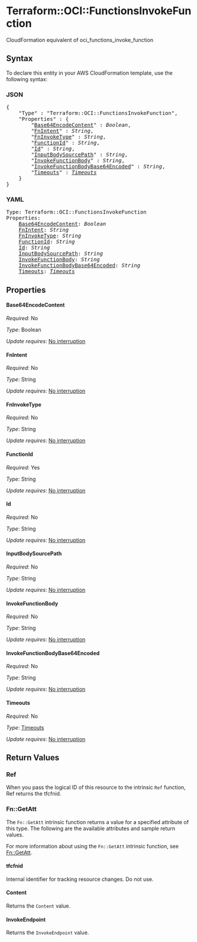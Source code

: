 # Terraform::OCI::FunctionsInvokeFunction

CloudFormation equivalent of oci_functions_invoke_function

## Syntax

To declare this entity in your AWS CloudFormation template, use the following syntax:

### JSON

<pre>
{
    "Type" : "Terraform::OCI::FunctionsInvokeFunction",
    "Properties" : {
        "<a href="#base64encodecontent" title="Base64EncodeContent">Base64EncodeContent</a>" : <i>Boolean</i>,
        "<a href="#fnintent" title="FnIntent">FnIntent</a>" : <i>String</i>,
        "<a href="#fninvoketype" title="FnInvokeType">FnInvokeType</a>" : <i>String</i>,
        "<a href="#functionid" title="FunctionId">FunctionId</a>" : <i>String</i>,
        "<a href="#id" title="Id">Id</a>" : <i>String</i>,
        "<a href="#inputbodysourcepath" title="InputBodySourcePath">InputBodySourcePath</a>" : <i>String</i>,
        "<a href="#invokefunctionbody" title="InvokeFunctionBody">InvokeFunctionBody</a>" : <i>String</i>,
        "<a href="#invokefunctionbodybase64encoded" title="InvokeFunctionBodyBase64Encoded">InvokeFunctionBodyBase64Encoded</a>" : <i>String</i>,
        "<a href="#timeouts" title="Timeouts">Timeouts</a>" : <i><a href="timeouts.md">Timeouts</a></i>
    }
}
</pre>

### YAML

<pre>
Type: Terraform::OCI::FunctionsInvokeFunction
Properties:
    <a href="#base64encodecontent" title="Base64EncodeContent">Base64EncodeContent</a>: <i>Boolean</i>
    <a href="#fnintent" title="FnIntent">FnIntent</a>: <i>String</i>
    <a href="#fninvoketype" title="FnInvokeType">FnInvokeType</a>: <i>String</i>
    <a href="#functionid" title="FunctionId">FunctionId</a>: <i>String</i>
    <a href="#id" title="Id">Id</a>: <i>String</i>
    <a href="#inputbodysourcepath" title="InputBodySourcePath">InputBodySourcePath</a>: <i>String</i>
    <a href="#invokefunctionbody" title="InvokeFunctionBody">InvokeFunctionBody</a>: <i>String</i>
    <a href="#invokefunctionbodybase64encoded" title="InvokeFunctionBodyBase64Encoded">InvokeFunctionBodyBase64Encoded</a>: <i>String</i>
    <a href="#timeouts" title="Timeouts">Timeouts</a>: <i><a href="timeouts.md">Timeouts</a></i>
</pre>

## Properties

#### Base64EncodeContent

_Required_: No

_Type_: Boolean

_Update requires_: [No interruption](https://docs.aws.amazon.com/AWSCloudFormation/latest/UserGuide/using-cfn-updating-stacks-update-behaviors.html#update-no-interrupt)

#### FnIntent

_Required_: No

_Type_: String

_Update requires_: [No interruption](https://docs.aws.amazon.com/AWSCloudFormation/latest/UserGuide/using-cfn-updating-stacks-update-behaviors.html#update-no-interrupt)

#### FnInvokeType

_Required_: No

_Type_: String

_Update requires_: [No interruption](https://docs.aws.amazon.com/AWSCloudFormation/latest/UserGuide/using-cfn-updating-stacks-update-behaviors.html#update-no-interrupt)

#### FunctionId

_Required_: Yes

_Type_: String

_Update requires_: [No interruption](https://docs.aws.amazon.com/AWSCloudFormation/latest/UserGuide/using-cfn-updating-stacks-update-behaviors.html#update-no-interrupt)

#### Id

_Required_: No

_Type_: String

_Update requires_: [No interruption](https://docs.aws.amazon.com/AWSCloudFormation/latest/UserGuide/using-cfn-updating-stacks-update-behaviors.html#update-no-interrupt)

#### InputBodySourcePath

_Required_: No

_Type_: String

_Update requires_: [No interruption](https://docs.aws.amazon.com/AWSCloudFormation/latest/UserGuide/using-cfn-updating-stacks-update-behaviors.html#update-no-interrupt)

#### InvokeFunctionBody

_Required_: No

_Type_: String

_Update requires_: [No interruption](https://docs.aws.amazon.com/AWSCloudFormation/latest/UserGuide/using-cfn-updating-stacks-update-behaviors.html#update-no-interrupt)

#### InvokeFunctionBodyBase64Encoded

_Required_: No

_Type_: String

_Update requires_: [No interruption](https://docs.aws.amazon.com/AWSCloudFormation/latest/UserGuide/using-cfn-updating-stacks-update-behaviors.html#update-no-interrupt)

#### Timeouts

_Required_: No

_Type_: <a href="timeouts.md">Timeouts</a>

_Update requires_: [No interruption](https://docs.aws.amazon.com/AWSCloudFormation/latest/UserGuide/using-cfn-updating-stacks-update-behaviors.html#update-no-interrupt)

## Return Values

### Ref

When you pass the logical ID of this resource to the intrinsic `Ref` function, Ref returns the tfcfnid.

### Fn::GetAtt

The `Fn::GetAtt` intrinsic function returns a value for a specified attribute of this type. The following are the available attributes and sample return values.

For more information about using the `Fn::GetAtt` intrinsic function, see [Fn::GetAtt](https://docs.aws.amazon.com/AWSCloudFormation/latest/UserGuide/intrinsic-function-reference-getatt.html).

#### tfcfnid

Internal identifier for tracking resource changes. Do not use.

#### Content

Returns the <code>Content</code> value.

#### InvokeEndpoint

Returns the <code>InvokeEndpoint</code> value.

